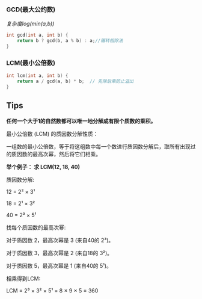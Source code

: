 ### GCD(最大公约数)
*复杂度log(min(a,b))*
```cpp
int gcd(int a, int b) {
    return b ? gcd(b, a % b) : a;//辗转相除法
}
```
### LCM(最小公倍数)
```cpp
int lcm(int a, int b) {
    return a / gcd(a, b) * b;  // 先除后乘防止溢出
}
```

## Tips
**任何一个大于1的自然数都可以唯一地分解成有限个质数的乘积。**

最小公倍数 (LCM) 的质因数分解性质：

一组数的最小公倍数，等于将这组数中每一个数进行质因数分解后，取所有出现过的质因数的最高次幂，然后将它们相乘。

**举个例子： 求 LCM(12, 18, 40)**

质因数分解:

12 = 2² × 3¹

18 = 2¹ × 3²

40 = 2³ × 5¹

找每个质因数的最高次幂:

对于质因数 2，最高次幂是 3 (来自40的 2³)。

对于质因数 3，最高次幂是 2 (来自18的 3²)。

对于质因数 5，最高次幂是 1 (来自40的 5¹)。

相乘得到LCM:

LCM = 2³ × 3² × 5¹ = 8 × 9 × 5 = 360
